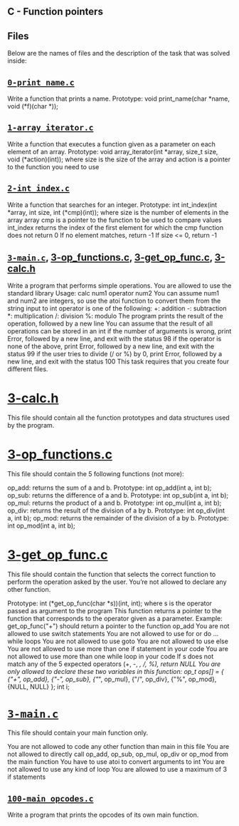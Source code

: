 ## C - Function pointers 

## Files
Below are the names of files and the description of the task that was solved inside:


## [`0-print_name.c`](0-print_name.c)
Write a function that prints a name.
Prototype: void print_name(char *name, void (*f)(char *));

## [`1-array_iterator.c`](1-array_iterator.c)
Write a function that executes a function given as a parameter on each element of an array.
Prototype: void array_iterator(int *array, size_t size, void (*action)(int));
where size is the size of the array
and action is a pointer to the function you need to use

## [`2-int_index.c`](2-int_index.c)
Write a function that searches for an integer.
Prototype: int int_index(int *array, int size, int (*cmp)(int));
where size is the number of elements in the array array
cmp is a pointer to the function to be used to compare values
int_index returns the index of the first element for which the cmp function does not return 0
If no element matches, return -1
If size <= 0, return -1

## [`3-main.c`](3-main.c), [3-op_functions.c](3-op_functions.c), [3-get_op_func.c](3-get_op_func.c), [3-calc.h](3-calc.h)
Write a program that performs simple operations.
You are allowed to use the standard library
Usage: calc num1 operator num2
You can assume num1 and num2 are integers, so use the atoi function to convert them from the string input to int
operator is one of the following:
+: addition
-: subtraction
*: multiplication
/: division
%: modulo
The program prints the result of the operation, followed by a new line
You can assume that the result of all operations can be stored in an int
if the number of arguments is wrong, print Error, followed by a new line, and exit with the status 98
if the operator is none of the above, print Error, followed by a new line, and exit with the status 99
if the user tries to divide (/ or %) by 0, print Error, followed by a new line, and exit with the status 100
This task requires that you create four different files.

# [3-calc.h](3-calc.h) 
This file should contain all the function prototypes and data structures used by the program.

# [3-op_functions.c](3-op_functions.c)
This file should contain the 5 following functions (not more):

op_add: returns the sum of a and b. Prototype: int op_add(int a, int b);
op_sub: returns the difference of a and b. Prototype: int op_sub(int a, int b);
op_mul: returns the product of a and b. Prototype: int op_mul(int a, int b);
op_div: returns the result of the division of a by b. Prototype: int op_div(int a, int b);
op_mod: returns the remainder of the division of a by b. Prototype: int op_mod(int a, int b);

# [3-get_op_func.c](3-get_op_func.c)
This file should contain the function that selects the correct function to perform the operation asked by the user. You’re not allowed to declare any other function.

Prototype: int (*get_op_func(char *s))(int, int);
where s is the operator passed as argument to the program
This function returns a pointer to the function that corresponds to the operator given as a parameter. Example: get_op_func("+") should return a pointer to the function op_add
You are not allowed to use switch statements
You are not allowed to use for or do ... while loops
You are not allowed to use goto
You are not allowed to use else
You are not allowed to use more than one if statement in your code
You are not allowed to use more than one while loop in your code
If s does not match any of the 5 expected operators (+, -, *, /, %), return NULL
You are only allowed to declare these two variables in this function:
 op_t ops[] = {
        {"+", op_add},
        {"-", op_sub},
        {"*", op_mul},
        {"/", op_div},
        {"%", op_mod},
        {NULL, NULL}
    };
    int i;
# [`3-main.c`](3-main.c)
This file should contain your main function only.

You are not allowed to code any other function than main in this file
You are not allowed to directly call op_add, op_sub, op_mul, op_div or op_mod from the main function
You have to use atoi to convert arguments to int
You are not allowed to use any kind of loop
You are allowed to use a maximum of 3 if statements

## [`100-main_opcodes.c`](100-main_opcodes.c)
Write a program that prints the opcodes of its own main function.

